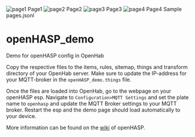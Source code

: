 ![page1](https://user-images.githubusercontent.com/19539650/134781562-0b878060-aa78-46f2-8cb5-b7b7111e92a5.png)
Page1
![page2](https://user-images.githubusercontent.com/19539650/134781565-e700238f-060d-4741-a30b-9993e601d86c.png)
Page2
![page3](https://user-images.githubusercontent.com/19539650/134781567-f9900ea1-a813-48f2-b873-92e440b5c17d.png)
Page3
![page4](https://user-images.githubusercontent.com/19539650/134781569-8913b774-fe14-4191-9962-51c5447eb7a0.png)
Page4
Sample pages.jsonl

# openHASP_demo
Demo for openHASP config in OpenHab

Copy the respective files to the items, rules, sitemap, things and transform directory of your OpenHab server.
Make sure to update the IP-address for your MQTT-broker in the `openHASP_demo.things` file.

Once the files are loaded into OpenHab, go to the webpage on your openHASP esp. Navigate to `Configuration>MQTT Settings` and set the plate name to `openhasp` and update the MQTT Broker settings to your MQTT broker.
Restart the esp and the demo page should load automatically to your device.

More information can be found on the [wiki](https://haswitchplate.github.io/openHASP-docs/) of openHASP.
